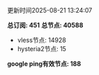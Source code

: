 更新时间2025-08-21 13:24:07

**总订阅: 451**
**总节点: 40588**
- vless节点: 14928
- hysteria2节点: 15

**google ping有效节点: 188**
